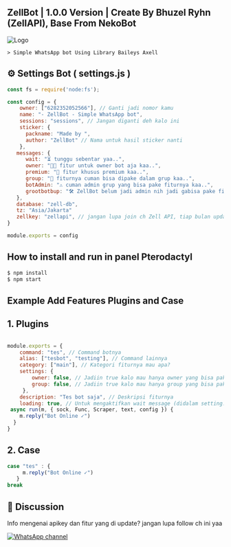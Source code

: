 ## ZellBot | 1.0.0 Version | Create By Bhuzel Ryhn (ZellAPI), Base From NekoBot

![Logo](https://i.ibb.co.com/JVvpqjd/Logo-Zell-API.jpg)

```> Simple WhatsApp bot Using Library Baileys Axell```


## ⚙️ Settings Bot ( settings.js )

```javascript
const fs = require('node:fs');

const config = {
    owner: ["6282352052566"], // Ganti jadi nomor kamu
    name: "- ZellBot - Simple WhatsApp bot",
    sessions: "sessions", // Jangan diganti deh kalo ini
    sticker: {
      packname: "Made by ",
      author: "ZellBot" // Nama untuk hasil sticker nanti
    },
   messages: {
      wait: "⏳ tunggu sebentar yaa..",
      owner: "🧑‍💻 fitur untuk owner bot aja kaa..",
      premium: "🥇 fitur khusus premium kaa..",
      group: "👥 fiturnya cuman bisa dipake dalam grup kaa..",
      botAdmin: "⚠️ cuman admin grup yang bisa pake fiturnya kaa..", 
      grootbotbup: "🛠️ ZellBot belum jadi admin nih jadi gabisa pake fiturnya, hehe", 
   },
   database: "zell-db",
   tz: "Asia/Jakarta"
   zellkey: "zellapi", // jangan lupa join ch Zell API, tiap bulan update apikey free (dengan limit)
}

module.exports = config
```


## How to install and run in panel Pterodactyl 

```bash
$ npm install
$ npm start
```


## Example Add Features Plugins and Case
## 1. Plugins

```javascript

module.exports = {
    command: "tes", // Command botnya
    alias: ["tesbot", "testing"], // Command lainnya
    category: ["main"], // Kategori fiturnya mau apa?
    settings: {
        owner: false, // Jadiin true kalo mau hanya owner yang bisa pake
        group: false, // Jadiin true kalo mau hanya group yang bisa pake
     },
    description: "Tes bot saja", // Deskripsi fiturnya
    loading: true, // Untuk mengaktifkan wait message (didalam setting.js)
 async run(m, { sock, Func, Scraper, text, config }) {
    m.reply("Bot Online ✓")
  }
}
```
## 2. Case

```javascript
case "tes" : {
     m.reply("Bot Online ✓")
   }
break
```
## 📢 Discussion 
Info mengenai apikey dan fitur yang di update? jangan lupa follow ch ini yaa

[![WhatsApp channel](https://img.shields.io/badge/WhatsApp%20Channel-25D366?style=for-the-badge&logo=whatsapp&logoColor=white)](https://whatsapp.com/channel/0029Vb5oEUq4dTnIhbSu080e)

